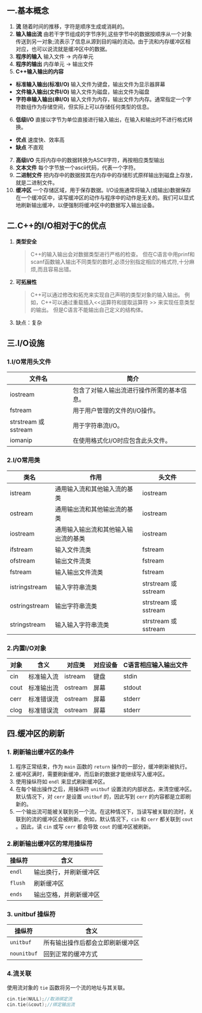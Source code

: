 ## 一.基本概念
1.	**流** 随着时间的推移，字符是顺序生成或消耗的。
2.	**输入输出流** 由若干字节组成的字节序列,这些字节中的数据按顺序从一个对象传送到另一对象;流表示了信息从源到目的端的流动。由于流和内存缓冲区相对应，也可以说流就是缓冲区中的数据。
3.	**程序的输入**  输入文件 -> 内存单元
4.	**程序的输出**  内存单元 -> 输出文件
5.	**C++输入输出的内容** 
   +	**标准输入输出(标准I/O)** 输入文件为键盘，输出文件为显示器屏幕
   +	**文件输入输出(文件I/O)** 输入文件为磁盘，输出文件为磁盘
   +	**字符串输入输出(串I/O)** 输入文件为内存，输出文件为内存。通常指定一个字符数组作为存储空间，但实际上可以存储任何类型的信息。
6.	**低级I/O** 直接以字节为单位直接进行输入输出，在输入和输出时不进行格式转换。
   -	**优点** 速度快、效率高
   -	**缺点** 不直观
7.	**高级I/O** 先将内存中的数据转换为ASCII字符，再按相应类型输出
8.	**文本文件** 每个字节放一个ascii代码，代表一个字符。
9.	**二进制文件** 把内存中的数据按其在内存中的存储形式原样输出到磁盘上存放，就是二进制文件。
10.	**缓冲区** 一个存储区域，用于保存数据。I/O设施通常将输入(或输出)数据保存在一个缓冲区中，读写缓冲区的动作与程序中的动作是无关的。我们可以显式地刷新输出缓冲，以便强制将缓冲区中的数据写入输出设备。
## 二.C++的I/O相对于C的优点
1.	**类型安全**
	
	>C++的输入输出会对数据类型进行严格的检查。
	>但在C语言中用prinf和scanf函数输入输出不同类型的数时,必须分别指定相应的格式符,十分麻烦,而且容易出错。

2.	**可拓展性**
	>C++可以通过修改和拓充来实现自己声明的类型对象的输入输出。
	>例如，C++可以通过重载插入<<运算符和提取运算符 \>\> 来实现任意类型的输出。
	>但是C语言不能输出自己定义的结构体。

3.	缺点：复杂

## 三.I/O设施
### 1.I/O常用头文件
|  文件名 | 简介 |
| ---- | ---- |
|  iostream  |包含了对输人输出流进行操作所需的基本信息。|
|  fstream  |用于用户管理的文件的I/O操作。|
|  strstream 或 sstream  |用于字符串流I/O。|
|  iomanip  |在使用格式化I/O时应包含此头文件。|
### 2.I/O常用类
|  类名 | 作用 | 头文件 |
| ---- | ---- | ---- |
|  istream  |通用输入流和其他输入流的基类|iostream|
|  ostream  |通用输出流和其他输出流的基类|iostream|
|  iostream  |通用输入输出流和其他输入输出流的基类|iostream|
|  ifstream  |输入文件流类|fstream|
|  ofstream  |输出文件流类|fstream|
|  fstream  |输入输出文件流类|fstream|
|  istringstream  |输入字符串流类|strstream 或 sstream|
|  ostringstream  |输出字符串流类|strstream 或 sstream|
|  stringstream  |输入输入字符串流类|strstream 或 sstream|

### 2.内置I/O对象

|  对象 | 含义 | 对应类 | 对应设备 | C语言相应输入输出文件 |
| ---- | ---- | ---- | ---- | ---- |
|  cin  |标准输入流|istream|键盘|stdin|
|  cout  |标准输出流|ostream|屏幕|stdout|
|  cerr  |标准错误流|ostream|屏幕|stderr|
|  clog  |标准错误流|ostream|屏幕|stderr|

## 四.缓冲区的刷新
### 1. 刷新输出缓冲区的条件
1.	程序正常结束，作为 `main` 函数的 `return` 操作的一部分，缓冲刷新被执行。
2.	缓冲区满时，需要刷新缓冲，而后新的数据才能继续写入缓冲区。
3.	使用操纵符如 `endl` 来显式刷新缓冲区。
4.	在每个输出操作之后，用操纵符 `unitbuf` 设置流的内部状态，来清空缓冲区。默认情况下，对 `cerr` 是设置 `unitbuf` 的，因此写到 `cerr` 的内容都是立即刷新的。
5.	一个输出流可能被关联到另一个流。在这种情况下，当读写被关联的流时，关联到的流的缓冲区会被刷新。例如，默认情况下，`cin` 和 `cerr` 都关联到 `cout` 。因此，读 `cin` 或写 `cerr` 都会导致 `cout` 的缓冲区被刷新。

### 2.刷新输出缓冲区的常用操纵符
|  操纵符 | 含义 |
| ---- | ---- |
|  `endl`  |输出换行，并刷新缓冲区|
|  `flush`  |刷新缓冲区|
|  `ends`  |输出空格，并刷新缓冲区|

### 3. unitbuf 操纵符
|  操纵符 | 含义 |
| ---- | ---- |
|  `unitbuf`  |所有输出操作后都会立即刷新缓冲区|
|  `nounitbuf`  |回到正常的缓冲方式|

### 4.流关联
使用流对象的 `tie` 函数将另一个流的地址与其关联。
```c++
cin.tie(NULL);//取消绑定流
cin.tie(&cout);//绑定输出流
```